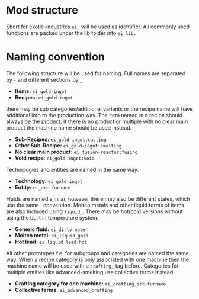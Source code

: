 # Mod structure

Short for exotic-industries `ei_` will be used as identifier. All commonly used functions are packed under the lib folder into `ei_lib.`


# Naming convention

The following structure will be used for naming.
Full names are separated by `-` and different sections by `_`

- **Items:** `ei_gold-ingot`
- **Recipes:** `ei_gold-ingot`

there may be sub categories/additional variants
or the recipe name will have additional info to the production way. The item named in a recipe should always be the product, if there is no product or multiple with no clear main product the machine name should be used instead. 

- **Sub-Recipes:** `ei_gold-ingot:casting`
- **Other Sub-Recipe:** `ei_gold-ingot:smelting`
- **No clear main product:** `ei_fusion-reactor:fusing`
- **Void recipe:** `ei_gold-ingot:void`

Technologies and entities are named in the same way.

- **Technology:** `ei_gold-ingot`
- **Entity:** `ei_arc-furnace`

Fluids are named similar, however there may also be different states, which use the same : convention.
Molten metals and other liquid forms of items are also included using `liquid_`. There may be hot/cold versions without using the built in temperature system.

- **Generic fluid:** `ei_dirty-water`
- **Molten metal:** `ei_liquid_gold`
- **Hot lead:** `ei_liquid_lead:hot`

All other prototypes f.e. for subgroups and categories are named the same way. When a recipe category is only associated with one machine then the machine name will be used with a `crafting_` tag before. Categories for multiple entities like advanced-smelting use collective terms instead. 

- **Crafting category for one machine:** `ei_crafting_arc-furnace`
- **Collective terms:** `ei_advanced_crafting`
